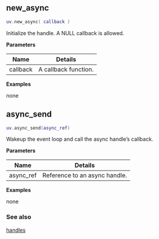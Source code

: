 ## new_async

```lua
uv.new_async( callback )
```

Initialize the handle. A NULL callback is allowed.

__Parameters__

Name|Details
----|-------
callback|A callback function.

__Examples__

none

## async_send

```lua
uv.async_send(async_ref)
```

Wakeup the event loop and call the async handle’s callback.

__Parameters__

Name|Details
----|-------
async_ref|Reference to an async handle.

__Examples__

none

### See also

[handles](../handles)

